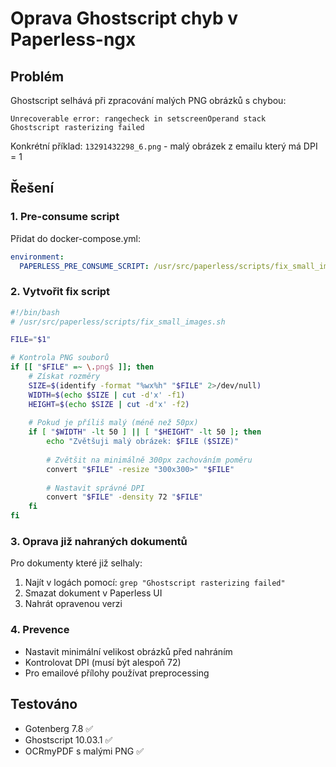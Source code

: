 # Oprava Ghostscript chyb v Paperless-ngx

## Problém
Ghostscript selhává při zpracování malých PNG obrázků s chybou:
```
Unrecoverable error: rangecheck in setscreenOperand stack
Ghostscript rasterizing failed
```

Konkrétní příklad: `13291432298_6.png` - malý obrázek z emailu který má DPI = 1

## Řešení

### 1. Pre-consume script
Přidat do docker-compose.yml:
```yaml
environment:
  PAPERLESS_PRE_CONSUME_SCRIPT: /usr/src/paperless/scripts/fix_small_images.sh
```

### 2. Vytvořit fix script
```bash
#!/bin/bash
# /usr/src/paperless/scripts/fix_small_images.sh

FILE="$1"

# Kontrola PNG souborů
if [[ "$FILE" =~ \.png$ ]]; then
    # Získat rozměry
    SIZE=$(identify -format "%wx%h" "$FILE" 2>/dev/null)
    WIDTH=$(echo $SIZE | cut -d'x' -f1)
    HEIGHT=$(echo $SIZE | cut -d'x' -f2)
    
    # Pokud je příliš malý (méně než 50px)
    if [ "$WIDTH" -lt 50 ] || [ "$HEIGHT" -lt 50 ]; then
        echo "Zvětšuji malý obrázek: $FILE ($SIZE)"
        
        # Zvětšit na minimálně 300px zachováním poměru
        convert "$FILE" -resize "300x300>" "$FILE"
        
        # Nastavit správné DPI
        convert "$FILE" -density 72 "$FILE"
    fi
fi
```

### 3. Oprava již nahraných dokumentů
Pro dokumenty které již selhaly:
1. Najít v logách pomocí: `grep "Ghostscript rasterizing failed"`
2. Smazat dokument v Paperless UI
3. Nahrát opravenou verzi

### 4. Prevence
- Nastavit minimální velikost obrázků před nahráním
- Kontrolovat DPI (musí být alespoň 72)
- Pro emailové přílohy používat preprocessing

## Testováno
- Gotenberg 7.8 ✅
- Ghostscript 10.03.1 ✅
- OCRmyPDF s malými PNG ✅